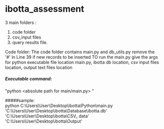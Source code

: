 # ibotta_assessment

3 main folders : 
  1. code folder
  2. csv_input files
  3. query results file.<br>
  
Code folder:
  The code folder contains main.py and db_utils.py
  remove the '#' in Line 39 if new records to be inserted
  TO run the main.py give the args for python executable file location main.py, ibotta db location, csv input files location, output text files location<br>
  ##### Executable command: 
  
  "python <absolute path for main/main.py> <path for db file> <Path for csv_input folder> <output path folder>"

  #####sample:<br>
  python C:\Users\User\Desktop\ibotta\Python\main.py 'C:\Users\User\Desktop\ibotta\Database\ibotta.db' 'C:\Users\User\Desktop\ibotta\CSV_
data' 'C:\Users\User\Desktop\ibotta\Output'
